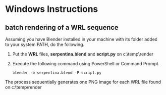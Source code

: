 # Windows Instructions
## batch rendering of a WRL sequence

Assuming you have Blender installed in your machine with its folder added to your system PATH, do the following.


1. Put the **WRL** files, **serpentina.blend** and **script.py** on c:\temp\render

1. Execute the following command using PowerShell or Command Prompt.

    `blender -b serpentina.blend -P script.py`

The process sequentially generates one PNG image for each WRL file found on c:\temp\render
